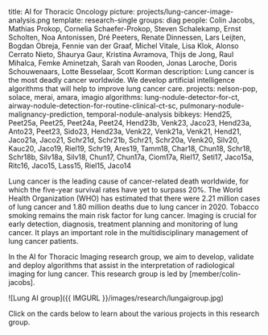 title: AI for Thoracic Oncology
picture: projects/lung-cancer-image-analysis.png
template: research-single
groups: diag
people: Colin Jacobs, Mathias Prokop, Cornelia Schaefer-Prokop, Steven Schalekamp, Ernst Scholten, Noa Antonissen, Dré Peeters, Renate Dinnessen, Lars Leijten, Bogdan Obreja, Fennie van der Graaf, Michel Vitale, Lisa Klok, Alonso Cerrato Nieto, Shaurya Gaur, Kristina Avramova, Thijs de Jong, Raul Mihalca, Femke Aminetzah, Sarah van Rooden, Jonas Laroche, Doris Schouwenaars, Lotte Besselaar, Scott Korman
description: Lung cancer is the most deadly cancer worldwide. We develop artificial intelligence algorithms that will help to improve lung cancer care.
projects: nelson-pop, solace, merai, amara, imagio
algorithms: lung-nodule-detector-for-ct, airway-nodule-detection-for-routine-clinical-ct-sc, pulmonary-nodule-malignancy-prediction, temporal-nodule-analysis
bibkeys: Hend25, Peet25a, Peet25, Peet24a, Peet24, Hend23b, Venk23, Jaco23, Hend23a, Anto23, Peet23, Sido23, Hend23a, Venk22, Venk21a, Venk21, Hend21, Jaco21a, Jaco21, Schr21d, Schr21b, Schr21, Schr20a, Venk20, Silv20, Kauc20, Jaco19, Riel19, Schr19, Ares19, Tamm18, Char18, Chun18, Schr18, Schr18b, Silv18a, Silv18, Chun17, Chun17a, Ciom17a, Riel17, Seti17, Jaco15a, Ritc16, Jaco15, Lass15, Riel15, Jaco14

Lung cancer is the leading cause of cancer-related death worldwide, for which the five-year survival rates have yet to surpass 20%. The World Health Organization (WHO) has estimated that there were 2.21 million cases of lung cancer and 1.80 million deaths due to lung cancer in 2020. Tobacco smoking remains the main risk factor for lung cancer. Imaging is crucial for early detection, diagnosis, treatment planning and monitoring of lung cancer. It plays an important role in the multidisciplinary management of lung cancer patients.

In the AI for Thoracic Imaging research group, we aim to develop, validate and deploy algorithms that assist in the interpretation of radiological imaging for lung cancer. This research group is led by [member/colin-jacobs]. 

![Lung AI group]({{ IMGURL }}/images/research/lungaigroup.jpg)

Click on the cards below to learn about the various projects in this research group.


